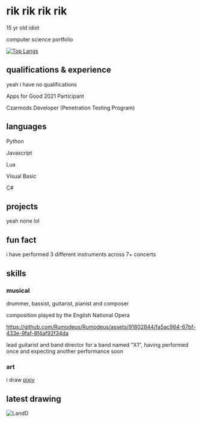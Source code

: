 # rik rik rik rik

15 yr old idiot 

computer science portfolio

[![Top Langs](https://github-readme-stats-git-masterrstaa-rickstaa.vercel.app/api/top-langs/?username=Rumodeus)](https://github.com/Rumodeus/github-readme-stats)


## qualifications & experience

yeah i have no qualifications 

Apps for Good 2021 Participant

Czarmods Developer (Penetration Testing Program)

## languages

Python

Javascript

Lua

Visual Basic

C#

## projects

yeah none lol

## fun fact

i have performed 3 different instruments across 7+ concerts


## skills

### musical

drummer, bassist, guitarist, pianist and composer

composition played by the English National Opera


https://github.com/Rumodeus/Rumodeus/assets/91802844/fa5ac984-67bf-433e-9faf-8f4af92f34da



lead guitarist and band director for a band named "X1", having performed once and expecting another performance soon



### art

i draw [pixiv](https://www.pixiv.net/en/users/68209246)


## latest drawing
![LandD](https://github.com/Rumodeus/Rumodeus/assets/91802844/57ed02b9-a20d-476f-91d1-c133cb663c56)


<!--
**Rumodeus/Rumodeus** is a ✨ _special_ ✨ repository because its `README.md` (this file) appears on your GitHub profile.

Here are some ideas to get you started:

- 🔭 I’m currently working on ...
- 🌱 I’m currently learning ...
- 👯 I’m looking to collaborate on ...
- 🤔 I’m looking for help with ...
- 💬 Ask me about ...
- 📫 How to reach me: ...
- 😄 Pronouns: ...
- ⚡ Fun fact: ...
-->
